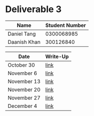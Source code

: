 # Deliverable 3

|Name|Student Number|
|---|---|
|Daniel Tang|0300068985|
|Daanish Khan|300126840|

|Date|Write-Up|
|---|---|
|October 30|[link](oct30/README.md)|
|November 6|[link](nov6/README.md)|
|November 13|[link](nov13/README.md)|
|November 20|[link](nov20/README.md)|
|November 27|[link](nov27/README.md)|
|December 4|[link](dec4/README.md)|
